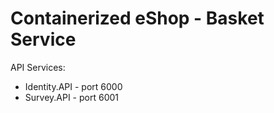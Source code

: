 # Containerized eShop - Basket Service
API Services:
- Identity.API - port 6000
- Survey.API - port 6001
